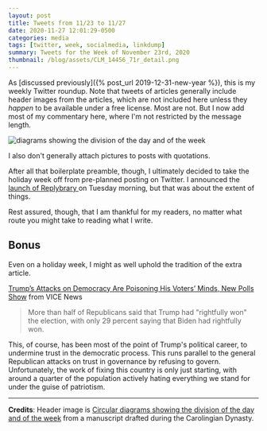 ```yaml
---
layout: post
title: Tweets from 11/23 to 11/27
date: 2020-11-27 12:01:29-0500
categories: media
tags: [twitter, week, socialmedia, linkdump]
summary: Tweets for the Week of November 23rd, 2020
thumbnail: /blog/assets/CLM_14456_71r_detail.png
---
```


As [discussed previously]({% post_url 2019-12-31-new-year %}), this is my weekly Twitter roundup.  Note that tweets of articles generally include header images from the articles, which are not included here unless they *happen* to be available under a free license.  Most are not.  But I now add most of my commentary here, where I'm not restricted by the message length.

![diagrams showing the division of the day and of the week](/blog/assets/CLM_14456_71r_detail.png "diagrams showing the division of the day and of the week")

I also don't generally attach pictures to posts with quotations.

After all that boilerplate preamble, though, I ultimately decided to take the holiday week off from pre-planned posting on Twitter.  I announced the [launch of Replybrary <i class="fab fa-twitter"></i>](https://jcolag.github.io/twitter/1331237133089087488) on Tuesday morning, but that was about the extent of things.

Rest assured, though, that I am thankful for my readers, no matter what route you might take to reading what I write.

## Bonus

Even on a holiday week, I might as well uphold the tradition of the extra article.

<i class="fas fa-square"></i> [Trump’s Attacks on Democracy Are Poisoning His Voters’ Minds, New Polls Show](https://www.vice.com/en_us/article/5dpg8d/trumps-attacks-on-democracy-are-poisoning-his-voters-minds-new-polls-show) from VICE News

 > More than half of Republicans said that Trump had "rightfully won" the election, with only 29 percent saying that Biden had rightfully won.

This, of course, has been most of the point of Trump's political career, to undermine trust in the democratic process.  This runs parallel to the general Republican attacks on trust in governance by refusing to govern.  Unfortunately, the work of fixing this country is only just starting, with around a quarter of the population actively hating everything we stand for under the guise of patriotism.

* * *

**Credits**:  Header image is [Circular diagrams showing the division of the day and of the week](https://en.wikipedia.org/wiki/Week#/media/File:CLM_14456_71r_detail.jpg) from a manuscript drafted during the Carolingian Dynasty.

